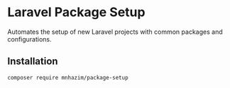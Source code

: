 # Laravel Package Setup

Automates the setup of new Laravel projects with common packages and configurations.

## Installation

```bash
composer require mnhazim/package-setup